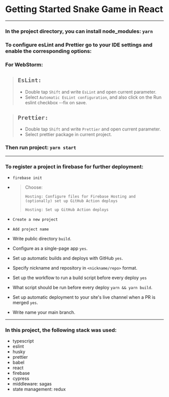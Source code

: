 # Getting Started Snake Game in React

---

### In the project directory, you can install node_modules: `yarn`

### To configure esLint and Prettier go to your IDE settings and enable the corresponding options:

### For WebStorm:

>## `EsLint:`
>
>-   Double tap `Shift` and write `EsLint` and open current parameter.
>-   Select `Automatic EsLint configuration`, and also click on the Run eslint checkbox --fix on save.

>## `Prettier:`
>
>- Double tap `Shift` and write `Prettier` and open current parameter.
>- Select prettier package in current project.

### Then run project: `yarn start`

---

### To register a project in firebase for further deployment:

- `firebase init`

- > Choose:
  > 
  > `Hosting: Configure files for Firebase Hosting and (optionally) set up GitHub Action deploys`
  > 
  >`Hosting: Set up GitHub Action deploys`
  > 

- `Create a new project`

- `Add project name`
- Write public directory `build`.
- Configure as a single-page app `yes`.
- Set up automatic builds and deploys with GitHub `yes`.
- Specify nickname and repository in `<nickname/repo>` format.
- Set up the workflow to run a build script before every deploy `yes`
- What script should be run before every deploy `yarn && yarn build`.
- Set up automatic deployment to your site's live channel when a PR is merged `yes`.
- Write name your main branch.

---

### In this project, the following stack was used:

-   typescript
-   eslint
-   husky
-   prettier
-   babel
-   react
-   firebase
-   cypress
-   middleware: sagas
-   state management: redux
